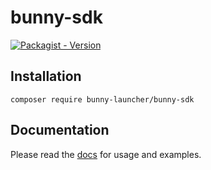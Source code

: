 # bunny-sdk

[![Packagist - Version](https://img.shields.io/packagist/v/bunny-launcher/bunny-sdk?color=blue)](https://packagist.org/packages/bunny-launcher/bunny-sdk)

## Installation

```shell
composer require bunny-launcher/bunny-sdk
```

## Documentation

Please read the [docs](https://bunny-launcher.com/bunny-sdk/languages/php/) for usage and examples.
